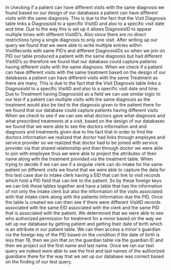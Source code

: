 In checking if a patient can have different visits with the same diagnosis we found based on our design of our databases a patient can have different visits with the same diagnosis. This is due to the fact that the Visit Diagnosis table links a DiagnosisId to a specific VisitID and also to a specific visit date and time. Due to the way this is set up it allows DiagnosisID to appear multiple times with different VisitID’s. Also since there are no direct restrictions tying a single diagnosis to only one visit. After writing up our query we found that we were able to write multiple entries within VisitRecords with same PID’s and different DiagnosisIDs so when we join on PID our table produced a patient with the same diagnosis but had different VisitID’s so therefore we found that our database could capture patients having different visits with the same diagnosis. 
When we check if a patient can have different visits with the same treatment based on the design of our databases a patient can have different visits with the same Treatment as there are many. This is due to the fact that the Visit Diagnosis table links a DiagnosisId to a specific VisitID and also to a specific visit date and time. Due to Treatment having DiagnosisId as a field we can use similar logic to our test if a patient can multiple visits with the same diagnosis as the treatment would also be tied to the diagnosis given to the patient there for we found that our database could capture patients having different visits
When we check to see if we can see what doctors gave what diagnosis and what prescribed treatments at a visit, based on the design of our databases we found that we were able to see the doctors information and and diagnosis and treatments given due to the fact that in order to find the doctors information we realized that doctor had links through employee and service provider so we realized that doctor had to be joined with service provider via that shared relationship and then through doctor we were able to join with employee thus we were able to project the attributes of their name along with the treatment provided via the treatment table. 
When trying to decide if we can see if a singular clerk can do intake for the same patient on different visits we found that we were able to capture the data for this test case due to intake clerk having a EID that can link to visit records which hold a PID field that can link to the patient. So by these foreign keys we can link these tables together and have a table that has the information of not only the intake clerk but also the information of the visits associated with that intake clerk along with the patients information due the PID. Once the table is created we can then see if there were different VisitID records associated with the same EID associated with the clerk and the same PID that is associated with the patient. 
We determined that we were able to see who authorized permission for treatment for a minor based on the way we set up our database by getting patient and getting their date of birth which is an attribute in our patient table. We can then access a minor's guardian via the foreign key of the PID based on the condition if the date of birth is less than 18, then we join that on the guardian table via the guardian ID and then we project out the first name and last name. Once we ran our test query we indeed were able to see the first and last names of the authorized guardians there for the way that we set up our database was correct based on the finding of our test query. 

